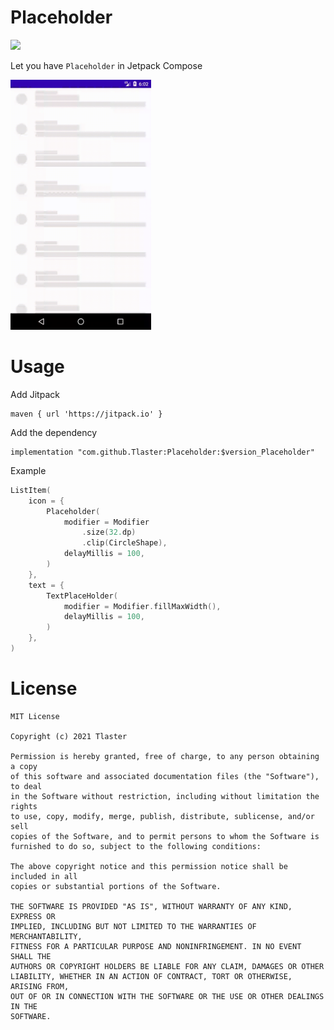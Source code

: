 # Placeholder  
[![](https://jitpack.io/v/Tlaster/Placeholder.svg)](https://jitpack.io/#Tlaster/Placeholder)  

Let you have `Placeholder` in Jetpack Compose 

<img src="image/image.gif" height=400>

# Usage
Add Jitpack
```
maven { url 'https://jitpack.io' }
```
Add the dependency
```
implementation "com.github.Tlaster:Placeholder:$version_Placeholder"
```
Example
```kotlin
ListItem(
    icon = {
        Placeholder(
            modifier = Modifier
                .size(32.dp)
                .clip(CircleShape),
            delayMillis = 100,
        )
    },
    text = {
        TextPlaceHolder(
            modifier = Modifier.fillMaxWidth(),
            delayMillis = 100,
        )
    },
)
```

# License
```
MIT License

Copyright (c) 2021 Tlaster

Permission is hereby granted, free of charge, to any person obtaining a copy
of this software and associated documentation files (the "Software"), to deal
in the Software without restriction, including without limitation the rights
to use, copy, modify, merge, publish, distribute, sublicense, and/or sell
copies of the Software, and to permit persons to whom the Software is
furnished to do so, subject to the following conditions:

The above copyright notice and this permission notice shall be included in all
copies or substantial portions of the Software.

THE SOFTWARE IS PROVIDED "AS IS", WITHOUT WARRANTY OF ANY KIND, EXPRESS OR
IMPLIED, INCLUDING BUT NOT LIMITED TO THE WARRANTIES OF MERCHANTABILITY,
FITNESS FOR A PARTICULAR PURPOSE AND NONINFRINGEMENT. IN NO EVENT SHALL THE
AUTHORS OR COPYRIGHT HOLDERS BE LIABLE FOR ANY CLAIM, DAMAGES OR OTHER
LIABILITY, WHETHER IN AN ACTION OF CONTRACT, TORT OR OTHERWISE, ARISING FROM,
OUT OF OR IN CONNECTION WITH THE SOFTWARE OR THE USE OR OTHER DEALINGS IN THE
SOFTWARE.
```
